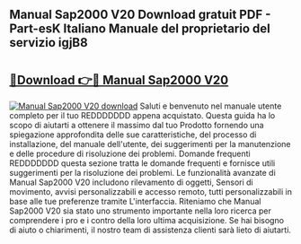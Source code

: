 ## Manual Sap2000 V20 Download gratuit PDF - Part-esK Italiano Manuale del proprietario del servizio igjB8

# <h2><a href="http://dfbmlu.blite.top/?on=Manual+Sap2000+V20">🔗Download 👉🔴 Manual Sap2000 V20</a></h2>

[![Manual Sap2000 V20 download](https://i.imgur.com/lujVjoI.png)](http://dfbmlu.blite.top/?on=Manual+Sap2000+V20)
Saluti e benvenuto nel manuale utente completo per il tuo REDDDDDDD appena acquistato. Questa guida ha lo scopo di aiutarti a ottenere il massimo dal tuo Prodotto fornendo una spiegazione approfondita delle sue caratteristiche, del processo di installazione, del manuale dell'utente, dei suggerimenti per la manutenzione e delle procedure di risoluzione dei problemi. Domande frequenti REDDDDDDD questa sezione tratta le domande frequenti e fornisce utili suggerimenti per la risoluzione dei problemi. Le funzionalità avanzate di Manual Sap2000 V20 includono rilevamento di oggetti, Sensori di movimento, avvisi personalizzabili e accesso remoto, tutti personalizzabili in base alle tue preferenze tramite L'interfaccia. Riteniamo che Manual Sap2000 V20 sia stato uno strumento importante nella loro ricerca per comprendere i pro e i contro della loro ultima acquisizione. Se hai bisogno di aiuto o chiarimenti, il nostro team di assistenza clienti sarà lieto di aiutarti.
